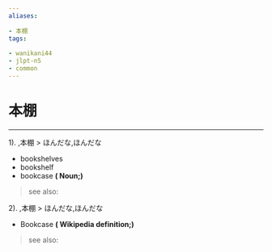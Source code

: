 ```yaml
---
aliases:
    
- 本棚
tags:
    
- wanikani44
- jlpt-n5
- common
---
```


# 本棚
---
1).
,本棚 > ほんだな,ほんだな

- bookshelves
- bookshelf
- bookcase
**( Noun;)**
> see also: 
            
2).
,本棚 > ほんだな,ほんだな

- Bookcase
**( Wikipedia definition;)**
> see also: 
            